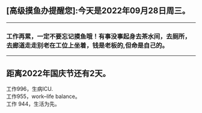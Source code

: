 ## [高级摸鱼办提醒您]:今天是2022年09月28日周三。
---
### 工作再累，一定不要忘记摸鱼哦！有事没事起身去茶水间，去厕所，去廊道走走别老在工位上坐着，钱是老板的,但命是自己的。
---
距离2022年国庆节还有2天。  
---
工作996，生病ICU.  
工作955，work–life balance。  
工作 944，生活为先。